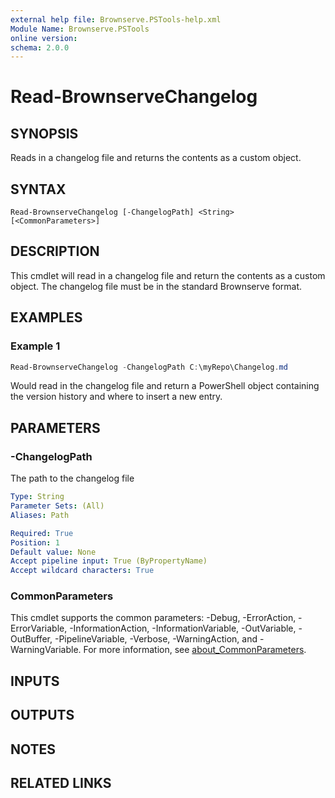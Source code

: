 ```yaml
---
external help file: Brownserve.PSTools-help.xml
Module Name: Brownserve.PSTools
online version:
schema: 2.0.0
---
```


# Read-BrownserveChangelog

## SYNOPSIS
Reads in a changelog file and returns the contents as a custom object.

## SYNTAX

```
Read-BrownserveChangelog [-ChangelogPath] <String> [<CommonParameters>]
```

## DESCRIPTION
This cmdlet will read in a changelog file and return the contents as a custom object.
The changelog file must be in the standard Brownserve format.

## EXAMPLES

### Example 1
```powershell
Read-BrownserveChangelog -ChangelogPath C:\myRepo\Changelog.md
```

Would read in the changelog file and return a PowerShell object containing the version history and where to insert a new entry.

## PARAMETERS

### -ChangelogPath
The path to the changelog file

```yaml
Type: String
Parameter Sets: (All)
Aliases: Path

Required: True
Position: 1
Default value: None
Accept pipeline input: True (ByPropertyName)
Accept wildcard characters: True
```

### CommonParameters
This cmdlet supports the common parameters: -Debug, -ErrorAction, -ErrorVariable, -InformationAction, -InformationVariable, -OutVariable, -OutBuffer, -PipelineVariable, -Verbose, -WarningAction, and -WarningVariable. For more information, see [about_CommonParameters](http://go.microsoft.com/fwlink/?LinkID=113216).

## INPUTS

## OUTPUTS

## NOTES

## RELATED LINKS
